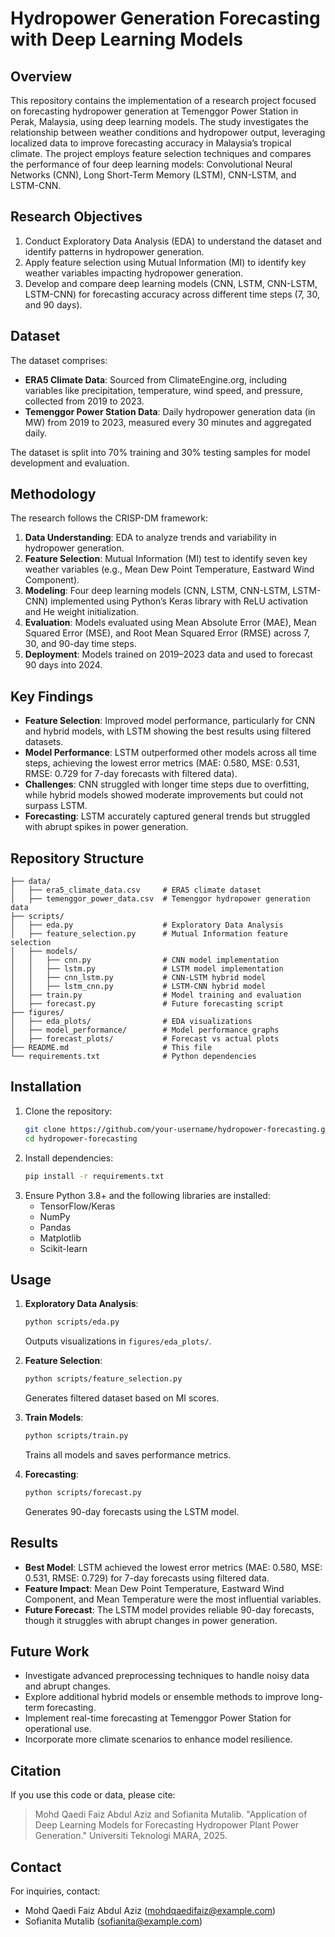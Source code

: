 # Hydropower Generation Forecasting with Deep Learning Models

## Overview
This repository contains the implementation of a research project focused on forecasting hydropower generation at Temenggor Power Station in Perak, Malaysia, using deep learning models. The study investigates the relationship between weather conditions and hydropower output, leveraging localized data to improve forecasting accuracy in Malaysia’s tropical climate. The project employs feature selection techniques and compares the performance of four deep learning models: Convolutional Neural Networks (CNN), Long Short-Term Memory (LSTM), CNN-LSTM, and LSTM-CNN.

## Research Objectives
1. Conduct Exploratory Data Analysis (EDA) to understand the dataset and identify patterns in hydropower generation.
2. Apply feature selection using Mutual Information (MI) to identify key weather variables impacting hydropower generation.
3. Develop and compare deep learning models (CNN, LSTM, CNN-LSTM, LSTM-CNN) for forecasting accuracy across different time steps (7, 30, and 90 days).

## Dataset
The dataset comprises:
- **ERA5 Climate Data**: Sourced from ClimateEngine.org, including variables like precipitation, temperature, wind speed, and pressure, collected from 2019 to 2023.
- **Temenggor Power Station Data**: Daily hydropower generation data (in MW) from 2019 to 2023, measured every 30 minutes and aggregated daily.

The dataset is split into 70% training and 30% testing samples for model development and evaluation.

## Methodology
The research follows the CRISP-DM framework:
1. **Data Understanding**: EDA to analyze trends and variability in hydropower generation.
2. **Feature Selection**: Mutual Information (MI) test to identify seven key weather variables (e.g., Mean Dew Point Temperature, Eastward Wind Component).
3. **Modeling**: Four deep learning models (CNN, LSTM, CNN-LSTM, LSTM-CNN) implemented using Python’s Keras library with ReLU activation and He weight initialization.
4. **Evaluation**: Models evaluated using Mean Absolute Error (MAE), Mean Squared Error (MSE), and Root Mean Squared Error (RMSE) across 7, 30, and 90-day time steps.
5. **Deployment**: Models trained on 2019–2023 data and used to forecast 90 days into 2024.

## Key Findings
- **Feature Selection**: Improved model performance, particularly for CNN and hybrid models, with LSTM showing the best results using filtered datasets.
- **Model Performance**: LSTM outperformed other models across all time steps, achieving the lowest error metrics (MAE: 0.580, MSE: 0.531, RMSE: 0.729 for 7-day forecasts with filtered data).
- **Challenges**: CNN struggled with longer time steps due to overfitting, while hybrid models showed moderate improvements but could not surpass LSTM.
- **Forecasting**: LSTM accurately captured general trends but struggled with abrupt spikes in power generation.

## Repository Structure
```
├── data/
│   ├── era5_climate_data.csv     # ERA5 climate dataset
│   ├── temenggor_power_data.csv  # Temenggor hydropower generation data
├── scripts/
│   ├── eda.py                    # Exploratory Data Analysis
│   ├── feature_selection.py      # Mutual Information feature selection
│   ├── models/
│   │   ├── cnn.py                # CNN model implementation
│   │   ├── lstm.py               # LSTM model implementation
│   │   ├── cnn_lstm.py           # CNN-LSTM hybrid model
│   │   ├── lstm_cnn.py           # LSTM-CNN hybrid model
│   ├── train.py                  # Model training and evaluation
│   ├── forecast.py               # Future forecasting script
├── figures/
│   ├── eda_plots/                # EDA visualizations
│   ├── model_performance/        # Model performance graphs
│   ├── forecast_plots/           # Forecast vs actual plots
├── README.md                     # This file
└── requirements.txt              # Python dependencies
```

## Installation
1. Clone the repository:
   ```bash
   git clone https://github.com/your-username/hydropower-forecasting.git
   cd hydropower-forecasting
   ```
2. Install dependencies:
   ```bash
   pip install -r requirements.txt
   ```
3. Ensure Python 3.8+ and the following libraries are installed:
   - TensorFlow/Keras
   - NumPy
   - Pandas
   - Matplotlib
   - Scikit-learn

## Usage
1. **Exploratory Data Analysis**:
   ```bash
   python scripts/eda.py
   ```
   Outputs visualizations in `figures/eda_plots/`.

2. **Feature Selection**:
   ```bash
   python scripts/feature_selection.py
   ```
   Generates filtered dataset based on MI scores.

3. **Train Models**:
   ```bash
   python scripts/train.py
   ```
   Trains all models and saves performance metrics.

4. **Forecasting**:
   ```bash
   python scripts/forecast.py
   ```
   Generates 90-day forecasts using the LSTM model.

## Results
- **Best Model**: LSTM achieved the lowest error metrics (MAE: 0.580, MSE: 0.531, RMSE: 0.729) for 7-day forecasts using filtered data.
- **Feature Impact**: Mean Dew Point Temperature, Eastward Wind Component, and Mean Temperature were the most influential variables.
- **Future Forecast**: The LSTM model provides reliable 90-day forecasts, though it struggles with abrupt changes in power generation.

## Future Work
- Investigate advanced preprocessing techniques to handle noisy data and abrupt changes.
- Explore additional hybrid models or ensemble methods to improve long-term forecasting.
- Implement real-time forecasting at Temenggor Power Station for operational use.
- Incorporate more climate scenarios to enhance model resilience.

## Citation
If you use this code or data, please cite:
> Mohd Qaedi Faiz Abdul Aziz and Sofianita Mutalib. "Application of Deep Learning Models for Forecasting Hydropower Plant Power Generation." Universiti Teknologi MARA, 2025.

## Contact
For inquiries, contact:
- Mohd Qaedi Faiz Abdul Aziz (mohdqaedifaiz@example.com)
- Sofianita Mutalib (sofianita@example.com)